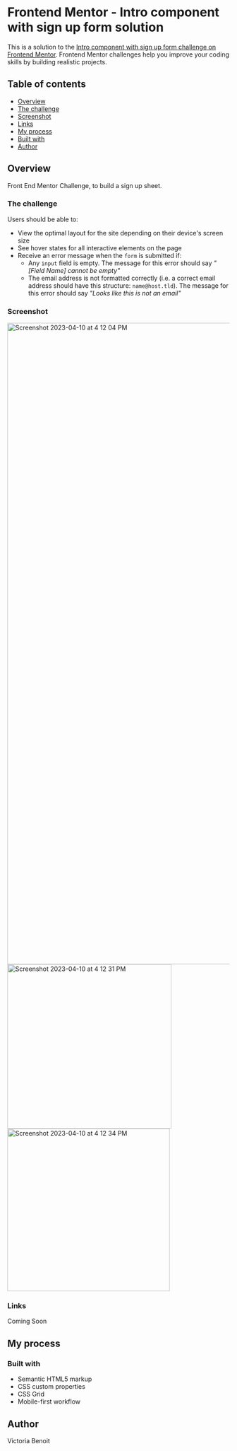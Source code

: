 # Frontend Mentor - Intro component with sign up form solution

This is a solution to the [Intro component with sign up form challenge on Frontend Mentor](https://www.frontendmentor.io/challenges/intro-component-with-signup-form-5cf91bd49edda32581d28fd1). Frontend Mentor challenges help you improve your coding skills by building realistic projects. 

## Table of contents

- [Overview](#overview)
- [The challenge](#the-challenge)
- [Screenshot](#screenshot)
- [Links](#links)
- [My process](#my-process)
- [Built with](#built-with)
- [Author](#author)

## Overview
Front End Mentor Challenge, to build a sign up sheet.

### The challenge

Users should be able to:

- View the optimal layout for the site depending on their device's screen size
- See hover states for all interactive elements on the page
- Receive an error message when the `form` is submitted if:
  - Any `input` field is empty. The message for this error should say *"[Field Name] cannot be empty"*
  - The email address is not formatted correctly (i.e. a correct email address should have this structure: `name@host.tld`). The message for this error should say *"Looks like this is not an email"*

### Screenshot
<img width="1451" alt="Screenshot 2023-04-10 at 4 12 04 PM" src="https://user-images.githubusercontent.com/109821108/230978713-ff5c5394-f492-4162-9cb0-c0b6b5e0172b.png">

<img width="372" alt="Screenshot 2023-04-10 at 4 12 31 PM" src="https://user-images.githubusercontent.com/109821108/230978724-a552c4e2-55b3-4d6a-a5a0-91c02ff20119.png">
<img width="368" alt="Screenshot 2023-04-10 at 4 12 34 PM" src="https://user-images.githubusercontent.com/109821108/230978743-988d5168-8b52-49d9-9b35-4dd7c03fae45.png">


### Links
Coming Soon 

## My process

### Built with

- Semantic HTML5 markup
- CSS custom properties
- CSS Grid
- Mobile-first workflow

## Author
Victoria Benoit



